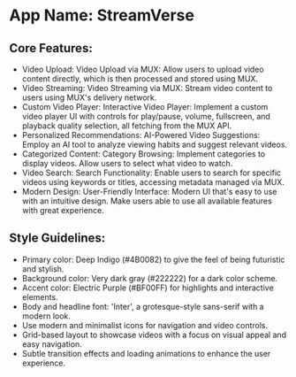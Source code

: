# **App Name**: StreamVerse

## Core Features:

- Video Upload: Video Upload via MUX: Allow users to upload video content directly, which is then processed and stored using MUX.
- Video Streaming: Video Streaming via MUX: Stream video content to users using MUX's delivery network.
- Custom Video Player: Interactive Video Player: Implement a custom video player UI with controls for play/pause, volume, fullscreen, and playback quality selection, all fetching from the MUX API.
- Personalized Recommendations: AI-Powered Video Suggestions: Employ an AI tool to analyze viewing habits and suggest relevant videos.
- Categorized Content: Category Browsing: Implement categories to display videos. Allow users to select what video to watch.
- Video Search: Search Functionality: Enable users to search for specific videos using keywords or titles, accessing metadata managed via MUX.
- Modern Design: User-Friendly Interface: Modern UI that's easy to use with an intuitive design. Make users able to use all available features with great experience.

## Style Guidelines:

- Primary color: Deep Indigo (#4B0082) to give the feel of being futuristic and stylish.
- Background color: Very dark gray (#222222) for a dark color scheme.
- Accent color: Electric Purple (#BF00FF) for highlights and interactive elements.
- Body and headline font: 'Inter', a grotesque-style sans-serif with a modern look.
- Use modern and minimalist icons for navigation and video controls.
- Grid-based layout to showcase videos with a focus on visual appeal and easy navigation.
- Subtle transition effects and loading animations to enhance the user experience.